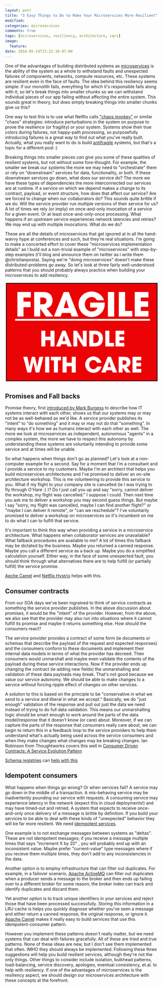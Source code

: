 ```yaml
---
layout: post
title: "3 Easy Things to Do to Make Your Microservices More Resilient"
modified:
categories: microservices
comments: true
tags: [microservices, resiliency, architecture, cqrs]
image:
  feature:
date: 2016-05-24T13:22:16-07:00
---
```


One of the advantages of building distributed systems as [microservices][microservices] is the ability of the system as a whole to withstand faults and unexpected failures of components, networks, compute resources, etc.  These systems are resilient even in the face of faults. The idea behind this resiliency seems simple: if our monolith fails, everything for which it's responsible fails along with it; so let's break things into smaller chunks so we can withstand individual pieces of our app failing without affecting the entire system. This sounds great in theory, but does simply breaking things into smaller chunks give us this?

One way to test this is to use what Netflix calls ["chaos monkey"][chaosmonkey] or similar "chaos" strategies: introduce perturbations in the system on purpose to prove the resilience (or fragility) or your system. Systems show their true colors during failures, not happy-path processing, so purposefully introducing failures is a great way to find out what you've really built. Actually, what you really want to do is build [antifragile][antifragile] systems, but that's a topic for a different post :)
 
Breaking things into smaller pieces _can_ give you some of these qualities of resilient systems, but not without some fore-thought. For example, the smaller we break our systems the more we may need to "orchestrate" them or rely on "downstream" services for data, functionality, or both. If these downstream services go down, what does our service do? The more we have these types of dependencies the more interconnected our services are at runtime. If a service on which we depend makes a change to its contract, payload, or event structure, how does that affect our service? Are we forced to change when our collaborators do? This sounds quite brittle if we do. Will the service provider run multiple versions of their service for us? A lot of times we rely (or imply) on once-and-only invocation of a service for a given event. Or at least once-and-only-once processing. What happens if an upstream service experiences network latencies and retries? We may end up with multiple invocations. What do we do?
 
 
These are all the details of microservices that get ignored at in all the hand-wavvy hype at conferences and such, but they're real situations.  I'm going to make a concerted effort to cover these "microservices implementation details" as I build out a non-trivial example of "microservices" with step-by-step examples (i'll blog and announce them on twitter as i write them @christianposta). Saying we're "doing microservices" doesn't make these distributed-problems go away. So let's look at three fairly well-understood patterns that you should probably always practice when building your microservices to add resiliency.

![fragile](/images/fragile.jpg)


## Promises and Fall backs

Promise theory, first [introduced by Mark Burgess][promises] to describe how IT systems interact with each other, shows us that our systems may or may not be as well-behaved as we'd like. A service provider publishes its "intent" to "do something" and it may or may not do that "something". In many ways it's how we as humans interact with each other as well. The more we look at microservices as independent, autonomous "agents" in a complex system, the more we have to respect this autonomy by understanding these systems are voluntarily intending to provide some service and at times will be unable. 

So what happens when things don't go as planned? Let's look at a non-computer example for a second. Say for a moment that I'm a consultant and I provide a service to my customers. Maybe I'm an architect that helps you build microservices architectures and I've promised to deliver an on-site architecture workshop. This is me volunteering to provide this service to you. What if my flight to your company site is cancelled (ie I was trying to fly through O'Hare :) )? Do I just call you up and say "sorry, cannot deliver the workshop, my flight was cancelled." I suppose I could. Then next time you ask me to deliver a workshop you may second guess things. But maybe I say "sorry, my flight was cancelled, maybe I can find another flight?" or "maybe I can deliver it remote", or "can we reschedule"? I've voluntarily promised to deliver a workshop on microservices so it's incumbent on me to do what I can to fulfill that service. 
  
 It's important to think this way when providing a service in a microservice architecture. What happens when collaborator services are unavailable? What fallback procedures are available to me? A lot of times this fallback may be dictated by the business. Maybe you returned a canned response. Maybe you call a different service as a back up. Maybe you do a simplified calculation yourself. Either way, in the face of some unexpected fault, you should think through what alternatives there are to help fulfill (or partially fulfill) the service promise. 
 
[Apche Camel][camel] and [Netflix Hystrix][hystrix] helps with this.

## Consumer contracts

From our SOA days we've been ingrained to think of service contracts as something the service provider publishes. In the above discussion about promises, it would be the "intent" of the provider. However, from the above, we also see that the provider may also run into situations where it cannot fulfill its promise and maybe it returns something else. How should the consumers react?

The service provider provides a contract of some form (ie documents or schemas that describe the payload of the request and expected responses) and the consumers conform to these documents and implement their internal data models in terms of what the provider has decreed. Then consumers would unmarshall and maybe even validate the contents of the payload during these service interactions. Now if the provider ends up changing the contract (ie adding new fields) the unmarshalling and validation of these data payloads may break. That's not good because we value our service autonomy. We should be able to make changes to a service without forcing ripple effect of changes on other services. 

A solution to this is based on the principle to be "conservative in what we send to a service and liberal in what we accept." Basically, we do "just enough" validation of the response and pull out just the data we need instead of trying to do full data validation. This means our unmarshalling logic should be smart enough to work around the parts of the data model/response that it doesn't know (or care) about. Moreover, if we can capture the parts of the response that consumers really care about, we can begin to return this in a feedback loop to the service providers to help them understand what's actually being used across the service consumers and when they make changes what changes may be breaking changes. Ian Robinson from Thoughtworks covers this well in [Consumer Driven Contracts: A Service Evolution Pattern][consumer-contracts]  

[Schema registries](https://github.com/confluentinc/schema-registry) can [help with this](http://www.confluent.io/blog/schema-registry-kafka-stream-processing-yes-virginia-you-really-need-one)

## Idempotent consumers

What happens when things go wrong? Or when services fail? A service may go down in the middle of a transaction. A mis-behaving service may be inadvertently pounding our service with requests. A consuming service may experience latency in the network (expect this in cloud deployments!) and may have timed-out and retried. A system that expects to receive once-and-only once delivery of a message is brittle by definition. If you build your services to be able to deal with these kinds of "unexpected" behavior they will be far more resilient. We need [idempotent services][idempotent]. 
 
One example is to not exchange messages between systems as "deltas". These are not idempotent messages; if you receive a message multiple times that says "increment X by 20" , you will probably end up with an inconsistent value. Maybe prefer "current-value" type messages where if you recieve them multiple times, they don't add to any inconsistencies in the data. 

Another option is to employ infrastructure that can filter out duplicates. For example, in a failover scenario, [Apache ActiveMQ][activemq] can filter out duplicates when a producer sends a message to the broker and then ends up failing over to a different broker for some reason; the broker index can track and identify duplicates and discard them. 

Yet another option is to track unique identifiers in your services and reject those that have been processed successfully. Storing this information in a LRU cache is helps you quickly diagnose whether you've seen a message and either return a canned response, the original response, or ignore it. [Apache Camel][camel] makes it really easy to build services that use this idempotent-consumer pattern. 




However you implement these patterns doesn't really matter, but we need systems that can deal with failures gracefully. All of these are tried and true patterns. None of these ideas are new, but I don't see them implemented that often. IMHO they should always be implemented. Following these three suggestions will help you build resilient services, although they're not the only things. Other things to consider include isolation, bulkhead patterns, load-balancing, service discovery, apologies, eventual consistency, et.al. to help with resiliency. If one of the advantages of microservices is the resiliency aspect, we should design our microservices architecture with these concepts at the forefront.  


[promises]: https://en.wikipedia.org/wiki/Promise_theory
[microservices]: http://martinfowler.com/articles/microservices.html
[chaosmonkey]: http://fabric8.io/guide/chaosMonkey.html
[antifragile]: http://www.amazon.com/Antifragile-Things-That-Disorder-Incerto/dp/0812979680
[consumer-contracts]: http://martinfowler.com/articles/consumerDrivenContracts.html
[hystrix]: https://github.com/Netflix/Hystrix
[idempotent]: http://camel.apache.org/idempotent-consumer.html
[activemq]: http://activemq.apache.org
[camel]: http://camel.apache.org